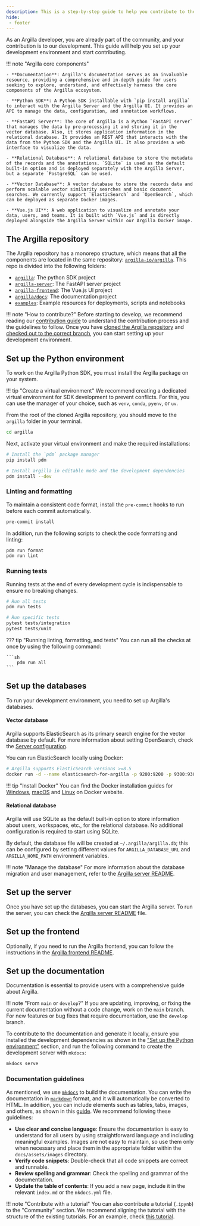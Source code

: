 ```yaml
---
description: This is a step-by-step guide to help you contribute to the Argilla project as a developer. We are excited to have you on board! 🚀
hide:
 - footer
---
```


As an Argilla developer, you are already part of the community, and your contribution is to our development. This guide will help you set up your development environment and start contributing.

!!! note "Argilla core components"

    - **Documentation**: Argilla's documentation serves as an invaluable resource, providing a comprehensive and in-depth guide for users seeking to explore, understand, and effectively harness the core components of the Argilla ecosystem.

    - **Python SDK**: A Python SDK installable with `pip install argilla` to interact with the Argilla Server and the Argilla UI. It provides an API to manage the data, configuration, and annotation workflows.

    - **FastAPI Server**: The core of Argilla is a Python `FastAPI server` that manages the data by pre-processing it and storing it in the vector database. Also, it stores application information in the relational database. It provides an REST API that interacts with the data from the Python SDK and the Argilla UI. It also provides a web interface to visualize the data.

    - **Relational Database**: A relational database to store the metadata of the records and the annotations. `SQLite` is used as the default built-in option and is deployed separately with the Argilla Server, but a separate `PostgreSQL` can be used.

    - **Vector Database**: A vector database to store the records data and perform scalable vector similarity searches and basic document searches. We currently support `ElasticSearch` and `OpenSearch`, which can be deployed as separate Docker images.

    - **Vue.js UI**: A web application to visualize and annotate your data, users, and teams. It is built with `Vue.js` and is directly deployed alongside the Argilla Server within our Argilla Docker image.


## The Argilla repository

The Argilla repository has a monorepo structure, which means that all the components are located in the same repository: [`argilla-io/argilla`](https://github.com/argilla-io/argilla). This repo is divided into the following folders:

- [`argilla`](https://github.com/argilla-io/argilla/tree/develop/argilla): The python SDK project
- [`argilla-server`](https://github.com/argilla-io/argilla/tree/develop/argilla-server): The FastAPI server project
- [`argilla-frontend`](https://github.com/argilla-io/argilla/tree/develop/argilla-frontend): The Vue.js UI project
- [`argilla/docs`](https://github.com/argilla-io/argilla/tree/develop/argilla/docs): The documentation project
- [`examples`](https://github.com/argilla-io/argilla/tree/develop/examples): Example resources for deployments, scripts and notebooks

!!! note "How to contribute?"
 Before starting to develop, we recommend reading our [contribution guide](contributor.md) to understand the contribution process and the guidelines to follow. Once you have [cloned the Argilla repository](contributor.md#fork-the-argilla-repository) and [checked out to the correct branch](contributor.md#create-a-new-branch), you can start setting up your development environment.


## Set up the Python environment

To work on the Argilla Python SDK, you must install the Argilla package on your system.

!!! tip "Create a virtual environment"
    We recommend creating a dedicated virtual environment for SDK development to prevent conflicts. For this, you can use the manager of your choice, such as `venv`, `conda`, `pyenv`, or `uv`.

From the root of the cloned Argilla repository, you should move to the `argilla` folder in your terminal.

```sh
cd argilla
```

Next, activate your virtual environment and make the required installations:

```sh
# Install the `pdm` package manager
pip install pdm

# Install argilla in editable mode and the development dependencies
pdm install --dev
```

### Linting and formatting

To maintain a consistent code format, install the `pre-commit` hooks to run before each commit automatically.

```sh
pre-commit install
```

In addition, run the following scripts to check the code formatting and linting:

```sh
pdm run format
pdm run lint
```

### Running tests

Running tests at the end of every development cycle is indispensable to ensure no breaking changes.

```sh
# Run all tests
pdm run tests

# Run specific tests
pytest tests/integration
pytest tests/unit
```

??? tip "Running linting, formatting, and tests"
    You can run all the checks at once by using the following command:

    ```sh
        pdm run all
    ```

## Set up the databases

To run your development environment, you need to set up Argilla's databases.

#### Vector database

Argilla supports ElasticSearch as its primary search engine for the vector database by default. For more information about setting OpenSearch, check the [Server configuration](../reference/argilla-server/configuration.md).

You can run ElasticSearch locally using Docker:

```sh
# Argilla supports ElasticSearch versions >=8.5
docker run -d --name elasticsearch-for-argilla -p 9200:9200 -p 9300:9300 -e "ES_JAVA_OPTS=-Xms512m -Xmx512m" -e "discovery.type=single-node" -e "xpack.security.enabled=false" docker.elastic.co/elasticsearch/elasticsearch:8.5.3
```

!!! tip "Install Docker"
    You can find the Docker installation guides for [Windows](https://docs.docker.com/desktop/install/windows-install/), [macOS](https://docs.docker.com/desktop/install/mac-install/) and [Linux](https://docs.docker.com/desktop/install/linux-install/) on Docker website.

#### Relational database

Argilla will use SQLite as the default built-in option to store information about users, workspaces, etc., for the
relational database. No additional configuration is required to start using SQLite.

By default, the database file will be created at `~/.argilla/argilla.db`; this can be configured by setting different
values for `ARGILLA_DATABASE_URL` and `ARGILLA_HOME_PATH` environment variables.

!!! note "Manage the database"
    For more information about the database migration and user management, refer to the [Argilla server README](https://github.com/argilla-io/argilla/blob/develop/argilla-server/README.md).


## Set up the server

Once you have set up the databases, you can start the Argilla server. To run the server, you can check the [Argilla server README](https://github.com/argilla-io/argilla/blob/develop/argilla-server/README.md) file.

## Set up the frontend

Optionally, if you need to run the Argilla frontend, you can follow the instructions in the [Argilla frontend README](https://github.com/argilla-io/argilla/blob/develop/argilla-frontend/README.md).


## Set up the documentation

Documentation is essential to provide users with a comprehensive guide about Argilla.

!!! note "From `main` or `develop`?"
    If you are updating, improving, or fixing the current documentation without a code change, work on the `main` branch. For new features or bug fixes that require documentation, use the `develop` branch.

To contribute to the documentation and generate it locally, ensure you installed the development dependencies as shown in the ["Set up the Python environment"](#set-up-the-python-environment) section, and run the following command to create the development server with `mkdocs`:

```sh
mkdocs serve
```

### Documentation guidelines

As mentioned, we use [`mkdocs`](https://www.mkdocs.org/) to build the documentation. You can write the documentation in [`markdown`](https://www.markdownguide.org/getting-started/) format, and it will automatically be converted to HTML. In addition, you can include elements such as tables, tabs, images, and others, as shown in this [guide](https://squidfunk.github.io/mkdocs-material/reference/). We recommend following these guidelines:

- **Use clear and concise language**: Ensure the documentation is easy to understand for all users by using straightforward language and including meaningful examples. Images are not easy to maintain, so use them only when necessary and place them in the appropriate folder within the `docs/assets/images` directory.
- **Verify code snippets**: Double-check that all code snippets are correct and runnable.
- **Review spelling and grammar**: Check the spelling and grammar of the documentation.
- **Update the table of contents**: If you add a new page, include it in the relevant `index.md` or the `mkdocs.yml` file.

!!! note "Contribute with a tutorial"
    You can also contribute a tutorial (`.ipynb`) to the "Community" section. We recommend aligning the tutorial with the structure of the existing tutorials. For an example, check [this tutorial](../tutorials/text_classification.ipynb).
